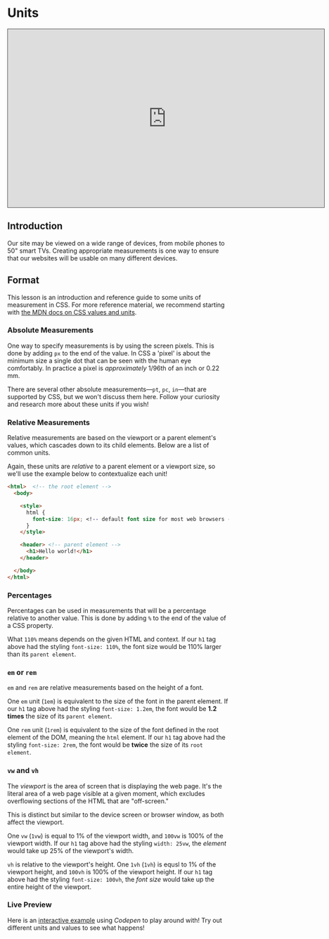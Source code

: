 # Units

<iframe src="https://adaacademy.hosted.panopto.com/Panopto/Pages/Embed.aspx?pid=35fdc75a-22ba-4fd4-9abf-ad2d0149ad4d&autoplay=false&offerviewer=true&showtitle=true&showbrand=false&start=0&interactivity=all" height="405" width="720" style="border: 1px solid #464646;" allowfullscreen allow="autoplay"></iframe>

## Introduction

Our site may be viewed on a wide range of devices, from mobile phones to 50" smart TVs. Creating appropriate measurements is one way to ensure that our websites will be usable on many different devices.

## Format

This lesson is an introduction and reference guide to some units of measurement in CSS. For more reference material, we recommend starting with [the MDN docs on CSS values and units](https://developer.mozilla.org/en-US/docs/Web/CSS/CSS_Values_and_Units).

### Absolute Measurements

One way to specify measurements is by using the screen pixels. This is done by adding `px` to the end of the value.  In CSS a 'pixel' is about the minimum size a single dot that can be seen with the human eye comfortably.  In practice a pixel is _approximately_ 1/96th of an inch or 0.22 mm.

There are several other absolute measurements&mdash;`pt`, `pc`, `in`&mdash;that are supported by CSS, but we won't discuss them here. Follow your curiosity and research more about these units if you wish!

### Relative Measurements

Relative measurements are based on the viewport or a parent element's values, which cascades down to its child elements. Below are a list of common units.

Again, these units are _relative_ to a parent element or a viewport size, so we'll use the example below to contextualize each unit!

```html
<html>  <!-- the root element -->
  <body>

    <style>
      html {
        font-size: 16px; <!-- default font size for most web browsers -->
      }
    </style>

    <header> <!-- parent element -->
      <h1>Hello world!</h1>
    </header>

  </body>
</html>
```

### Percentages

Percentages can be used in measurements that will be a percentage relative to another value. This is done by adding `%` to the end of the value of a CSS property.

What `110%` means depends on the given HTML and context.  If our `h1` tag above had the styling `font-size: 110%`, the font size would be 110% larger than its `parent element`.

### `em` or `rem`

`em` and `rem` are relative measurements based on the height of a font.

One `em` unit (`1em`) is equivalent to the size of the font in the parent element. If our `h1` tag above had the styling `font-size: 1.2em`, the font would be **1.2 times** the size of its `parent element`.

One `rem` unit (`1rem`) is equivalent to the size of the font defined in the root element of the DOM, meaning the `html` element. If our `h1` tag above had the styling `font-size: 2rem`, the font would be **twice** the size of its `root element`.

### `vw` and `vh`

The _viewport_ is the area of screen that is displaying the web page. It's the literal area of a web page visible at a given moment, which excludes overflowing sections of the HTML that are "off-screen."

This is distinct but similar to the device screen or browser window, as both affect the viewport.

One `vw` (`1vw`) is equal to 1% of the viewport width, and `100vw` is 100% of the viewport width. If our `h1` tag above had the styling `width: 25vw`, the _element_ would take up 25% of the viewport's width.

`vh` is relative to the viewport's height. One `1vh` (`1vh`) is equsl to 1% of the viewport height, and `100vh` is 100% of the viewport height. If our `h1` tag above had the styling `font-size: 100vh`, the _font size_ would take up the entire height of the viewport.

### Live Preview

Here is an [interactive example](https://codepen.io/adadev/pen/yLovVXz) using _Codepen_ to play around with! Try out different units and values to see what happens!